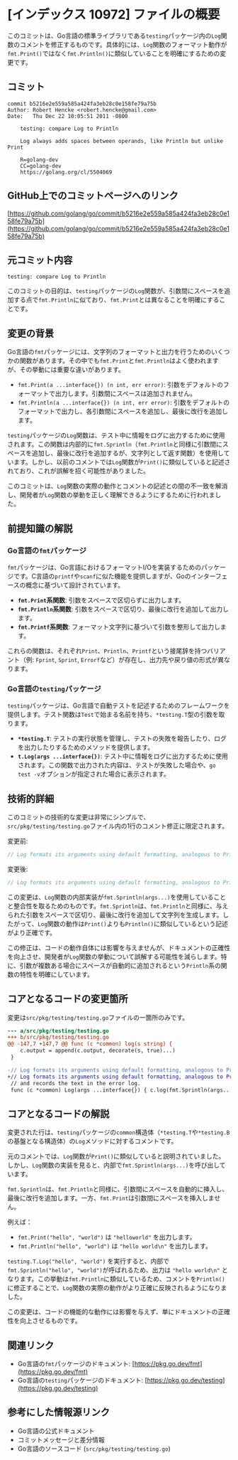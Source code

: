 # [インデックス 10972] ファイルの概要

このコミットは、Go言語の標準ライブラリである`testing`パッケージ内の`Log`関数のコメントを修正するものです。具体的には、`Log`関数のフォーマット動作が`fmt.Print()`ではなく`fmt.Println()`に類似していることを明確にするための変更です。

## コミット

```
commit b5216e2e559a585a424fa3eb28c0e158fe79a75b
Author: Robert Hencke <robert.hencke@gmail.com>
Date:   Thu Dec 22 10:05:51 2011 -0800

    testing: compare Log to Println
    
    Log always adds spaces between operands, like Println but unlike Print
    
    R=golang-dev
    CC=golang-dev
    https://golang.org/cl/5504069
```

## GitHub上でのコミットページへのリンク

[https://github.com/golang/go/commit/b5216e2e559a585a424fa3eb28c0e158fe79a75b](https://github.com/golang/go/commit/b5216e2e559a585a424fa3eb28c0e158fe79a75b)

## 元コミット内容

`testing: compare Log to Println`

このコミットの目的は、`testing`パッケージの`Log`関数が、引数間にスペースを追加する点で`fmt.Println`に似ており、`fmt.Print`とは異なることを明確にすることです。

## 変更の背景

Go言語の`fmt`パッケージには、文字列のフォーマットと出力を行うためのいくつかの関数があります。その中でも`fmt.Print`と`fmt.Println`はよく使われますが、その挙動には重要な違いがあります。

*   `fmt.Print(a ...interface{}) (n int, err error)`: 引数をデフォルトのフォーマットで出力します。引数間にスペースは追加されません。
*   `fmt.Println(a ...interface{}) (n int, err error)`: 引数をデフォルトのフォーマットで出力し、各引数間にスペースを追加し、最後に改行を追加します。

`testing`パッケージの`Log`関数は、テスト中に情報をログに出力するために使用されます。この関数は内部的に`fmt.Sprintln`（`fmt.Println`と同様に引数間にスペースを追加し、最後に改行を追加するが、文字列として返す関数）を使用しています。しかし、以前のコメントでは`Log`関数が`Print()`に類似していると記述されており、これが誤解を招く可能性がありました。

このコミットは、`Log`関数の実際の動作とコメントの記述との間の不一致を解消し、開発者が`Log`関数の挙動を正しく理解できるようにするために行われました。

## 前提知識の解説

### Go言語の`fmt`パッケージ

`fmt`パッケージは、Go言語におけるフォーマットI/Oを実装するためのパッケージです。C言語の`printf`や`scanf`に似た機能を提供しますが、Goのインターフェースの概念に基づいて設計されています。

*   **`fmt.Print`系関数**: 引数をスペースで区切らずに出力します。
*   **`fmt.Println`系関数**: 引数をスペースで区切り、最後に改行を追加して出力します。
*   **`fmt.Printf`系関数**: フォーマット文字列に基づいて引数を整形して出力します。

これらの関数は、それぞれ`Print`、`Println`、`Printf`という接尾辞を持つバリアント（例: `Fprint`, `Sprint`, `Errorf`など）が存在し、出力先や戻り値の形式が異なります。

### Go言語の`testing`パッケージ

`testing`パッケージは、Go言語で自動テストを記述するためのフレームワークを提供します。テスト関数は`Test`で始まる名前を持ち、`*testing.T`型の引数を取ります。

*   **`*testing.T`**: テストの実行状態を管理し、テストの失敗を報告したり、ログを出力したりするためのメソッドを提供します。
*   **`t.Log(args ...interface{})`**: テスト中に情報をログに出力するために使用されます。この関数で出力された内容は、テストが失敗した場合や、`go test -v`オプションが指定された場合に表示されます。

## 技術的詳細

このコミットの技術的な変更は非常にシンプルで、`src/pkg/testing/testing.go`ファイル内の1行のコメント修正に限定されます。

変更前:
```go
// Log formats its arguments using default formatting, analogous to Print(),
```

変更後:
```go
// Log formats its arguments using default formatting, analogous to Println(),
```

この変更は、`Log`関数の内部実装が`fmt.Sprintln(args...)`を使用していることと整合性を取るためのものです。`fmt.Sprintln`は、`fmt.Println`と同様に、与えられた引数をスペースで区切り、最後に改行を追加して文字列を生成します。したがって、`Log`関数の動作は`Print()`よりも`Println()`に類似しているという記述がより正確です。

この修正は、コードの動作自体には影響を与えませんが、ドキュメントの正確性を向上させ、開発者が`Log`関数の挙動について誤解する可能性を減らします。特に、引数が複数ある場合にスペースが自動的に追加されるという`Println`系の関数の特性を明確にしています。

## コアとなるコードの変更箇所

変更は`src/pkg/testing/testing.go`ファイルの一箇所のみです。

```diff
--- a/src/pkg/testing/testing.go
+++ b/src/pkg/testing/testing.go
@@ -147,7 +147,7 @@ func (c *common) log(s string) {
 	c.output = append(c.output, decorate(s, true)...)
 }

-// Log formats its arguments using default formatting, analogous to Print(),
+// Log formats its arguments using default formatting, analogous to Println(),
 // and records the text in the error log.
 func (c *common) Log(args ...interface{}) { c.log(fmt.Sprintln(args...)) }

```

## コアとなるコードの解説

変更された行は、`testing`パッケージの`common`構造体（`*testing.T`や`*testing.B`の基盤となる構造体）の`Log`メソッドに対するコメントです。

元のコメントでは、`Log`関数が`Print()`に類似していると説明されていました。しかし、`Log`関数の実装を見ると、内部で`fmt.Sprintln(args...)`を呼び出しています。

`fmt.Sprintln`は、`fmt.Println`と同様に、引数間にスペースを自動的に挿入し、最後に改行を追加します。一方、`fmt.Print`は引数間にスペースを挿入しません。

例えば：
*   `fmt.Print("hello", "world")` は `"helloworld"` を出力します。
*   `fmt.Println("hello", "world")` は `"hello world\n"` を出力します。

`testing.T.Log("hello", "world")` を実行すると、内部で`fmt.Sprintln("hello", "world")`が呼ばれるため、出力は `"hello world\n"` となります。この挙動は`fmt.Println`に類似しているため、コメントを`Println()`に修正することで、`Log`関数の実際の動作がより正確に反映されるようになりました。

この変更は、コードの機能的な動作には影響を与えず、単にドキュメントの正確性を向上させるものです。

## 関連リンク

*   Go言語の`fmt`パッケージのドキュメント: [https://pkg.go.dev/fmt](https://pkg.go.dev/fmt)
*   Go言語の`testing`パッケージのドキュメント: [https://pkg.go.dev/testing](https://pkg.go.dev/testing)

## 参考にした情報源リンク

*   Go言語の公式ドキュメント
*   コミットメッセージと差分情報
*   Go言語のソースコード (`src/pkg/testing/testing.go`)
